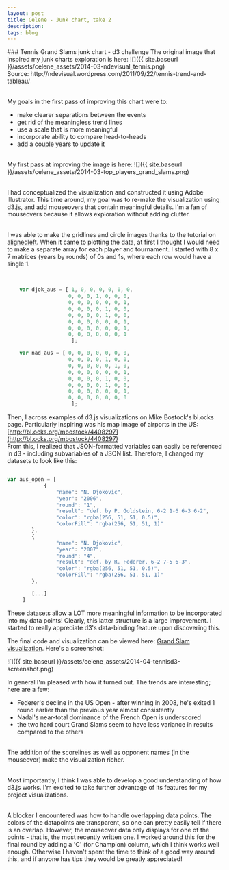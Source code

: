 ```yaml
---
layout: post
title: Celene - Junk chart, take 2
description:
tags: blog
---
```

<section>
	<section>
### Tennis Grand Slams junk chart - d3 challenge
The original image that inspired my junk charts exploration is here:
![]({{ site.baseurl }}/assets/celene_assets/2014-03-ndevisual_tennis.png)<br>
Source: http://ndevisual.wordpress.com/2011/09/22/tennis-trend-and-tableau/<br><br>

My goals in the first pass of improving this chart were to:<br>
* make clearer separations between the events<br>
* get rid of the meaningless trend lines<br>
* use a scale that is more meaningful<br>
* incorporate ability to compare head-to-heads<br>
* add a couple years to update it<br><br>

My first pass at improving the image is here:
![]({{ site.baseurl }}/assets/celene_assets/2014-03-top_players_grand_slams.png)<br><br>


I had conceptualized the visualization and constructed it using Adobe Illustrator. This time around, my goal was to re-make the visualization using d3.js, and add mouseovers that contain meaningful details. I'm a fan of mouseovers because it allows exploration without adding clutter.<br><br>

I was able to make the gridlines and circle images thanks to the tutorial on [alignedleft](http://alignedleft.com/tutorials/d3). When it came to plotting the data, at first I thought I would need to make a separate array for each player and tournament. I started with 8 x 7 matrices (years by rounds) of 0s and 1s, where each row would have a single 1.<br><br>

```javascript

	var djok_aus = [ 1, 0, 0, 0, 0, 0, 0,
                    0, 0, 0, 1, 0, 0, 0,
                    0, 0, 0, 0, 0, 0, 1,
                    0, 0, 0, 0, 1, 0, 0,
                    0, 0, 0, 0, 1, 0, 0,
                    0, 0, 0, 0, 0, 0, 1,
                    0, 0, 0, 0, 0, 0, 1,
                    0, 0, 0, 0, 0, 0, 1
                     ];

    var nad_aus = [ 0, 0, 0, 0, 0, 0, 0,
                    0, 0, 0, 0, 1, 0, 0,
                    0, 0, 0, 0, 0, 1, 0,
                    0, 0, 0, 0, 0, 0, 1,
                    0, 0, 0, 0, 1, 0, 0,
                    0, 0, 0, 0, 1, 0, 0,
                    0, 0, 0, 0, 0, 0, 1,
                    0, 0, 0, 0, 0, 0, 0
                     ];
```

Then, I across examples of d3.js visualizations on Mike Bostock's bl.ocks page. Particularly inspiring was his map image of airports in the US: [http://bl.ocks.org/mbostock/4408297](http://bl.ocks.org/mbostock/4408297)<br>
From this, I realized that JSON-formatted variables can easily be referenced in d3 - including subvariables of a JSON list. Therefore, I changed my datasets to look like this:<br>

```javascript

var aus_open = [
            {
                "name": "N. Djokovic",
                "year": "2006",
                "round": "1",
                "result": "def. by P. Goldstein, 6-2 1-6 6-3 6-2",
                "color": "rgba(256, 51, 51, 0.5)",
                "colorFill": "rgba(256, 51, 51, 1)"
        },
        {
                "name": "N. Djokovic",
                "year": "2007",
                "round": "4",
                "result": "def. by R. Federer, 6-2 7-5 6-3",
                "color": "rgba(256, 51, 51, 0.5)",
                "colorFill": "rgba(256, 51, 51, 1)"
        },

        [...]
     ]
```

These datasets allow a LOT more meaningful information to be incorporated into my data points! Clearly, this latter structure is a large improvement. I started to really appreciate d3's data-binding feature upon discovering this.<br>

The final code and visualization can be viewed here: [Grand Slam visualization](http://bl.ocks.org/celenechang/10517119). Here's a screenshot:<br>

![]({{ site.baseurl }}/assets/celene_assets/2014-04-tennisd3-screenshot.png)<br>


In general I'm pleased with how it turned out. The trends are interesting; here are a few:<br>

* Federer's decline in the US Open - after winning in 2008, he's exited 1 round earlier than the previous year almost consistently<br>
* Nadal's near-total dominance of the French Open is underscored<br>
* the two hard court Grand Slams seem to have less variance in results compared to the others<br><br>

The addition of the scorelines as well as opponent names (in the mouseover) make the visualization richer.<br><br>

Most importantly, I think I was able to develop a good understanding of how d3.js works. I'm excited to take further advantage of its features for my project visualizations.<br><br>

A blocker I encountered was how to handle overlapping data points. The colors of the datapoints are transparent, so one can pretty easily tell if there is an overlap. However, the mouseover data only displays for one of the points - that is, the most recently written one. I worked around this for the final round by adding a 'C' (for Champion) column, which I think works well enough. Otherwise I haven't spent the time to think of a good way around this, and if anyone has tips they would be greatly appreciated!<br><br>







</section>
</section>

